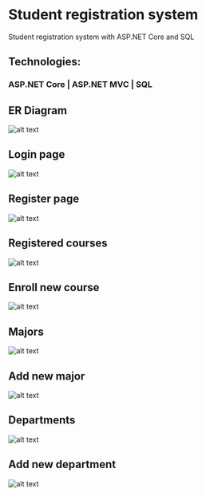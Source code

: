 # Student registration system
Student registration system with ASP.NET Core and SQL

## Technologies:
 ### ASP.NET Core | ASP.NET MVC | SQL

## ER Diagram
![alt text][img3]

## Login page
![alt text][img1]

## Register page
![alt text][img2]

## Registered courses
![alt text][img9]

## Enroll new course
![alt text][img8]

## Majors
![alt text][img6]

## Add new major
![alt text][img7]

## Departments
![alt text][img4]

## Add new department
![alt text][img5]



[img1]: https://github.com/demac44/university/blob/master/Assets/LOGIN.png
[img2]: https://github.com/demac44/university/blob/master/Assets/REGISTER.png
[img3]: https://github.com/demac44/university/blob/master/Assets/university-erd.png
[img4]: https://github.com/demac44/university/blob/master/Assets/DEPARTMENTS.png
[img5]: https://github.com/demac44/university/blob/master/Assets/ADD-DEPARTMENT.png
[img6]: https://github.com/demac44/university/blob/master/Assets/MAJORS.png
[img7]: https://github.com/demac44/university/blob/master/Assets/ADD-MAJOR.png
[img8]: https://github.com/demac44/university/blob/master/Assets/ENROLL.png
[img9]: https://github.com/demac44/university/blob/master/Assets/ENROLLED.png

